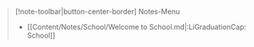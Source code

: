 > [!note-toolbar|button-center-border] Notes-Menu
> - [[Content/Notes/School/Welcome to School.md|:LiGraduationCap: School]]

